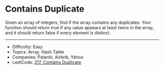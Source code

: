 # Contains Duplicate

Given an array of integers, find if the array contains any duplicates. Your function should return true if any value appears at least twice in the array, and it should return false if every element is distinct.

---

* Difficulty: Easy
* Topics: Array, Hash Table
* Companies: Palantir, Airbnb, Yahoo
* LeetCode: [217. Contains Duplicate](https://leetcode.com/problems/contains-duplicate/description/)
